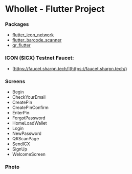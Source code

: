  # Whollet - Flutter Project
 ### Packages
 - [ flutter_icon_network](https://pub.dev/packages/flutter_icon_network?fbclid=IwAR17Vkh3aFkZeZcGrQ7Y5G5UGkokJG4kZtE9bImUjKwlr2RZMdoapP8SUHc)
 -  [flutter_barcode_scanner](https://pub.dev/packages/flutter_barcode_scanner/versions/2.0.0-nullsafety.0)
 -  [qr_flutter](https://pub.dev/packages/qr_flutter)
 ### ICON ($ICX) Testnet Faucet:
 - [https://faucet.sharpn.tech/](https://faucet.sharpn.tech/)
 ### Screens
 - Begin
 - CheckYourEmail
 - CreatePin
 - CreatePinConfirm
 - EnterPin
 - ForgotPassword
 - HomeLoadWallet
 - Login
 - NewPassword
 - QRScanPage
 - SendICX
 - SignUp
 - WelcomeScreen
 ### Photo
